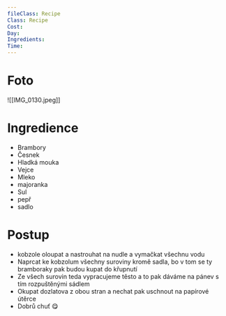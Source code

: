 ```yaml
---
fileClass: Recipe
Class: Recipe
Cost: 
Day: 
Ingredients: 
Time:
---
```

# Foto 

![[IMG_0130.jpeg]]
# Ingredience
- Brambory
- Česnek
- Hladká mouka
- Vejce
- Mleko
- majoranka
- Sul
- pepř
- sadlo

# Postup 

- kobzole oloupat a nastrouhat na nudle a vymačkat všechnu vodu
- Naprcat ke kobzolum všechny suroviny kromě sadla, bo v tom se ty bramboraky pak budou kupat do křupnutí 
- Ze všech surovin teda vypracujeme těsto a to pak dáváme na pánev s tím rozpuštěnými sádlem
- Okupat dozlatova z obou stran a nechat pak uschnout na papírové útěrce
- Dobrů chuť 😋
